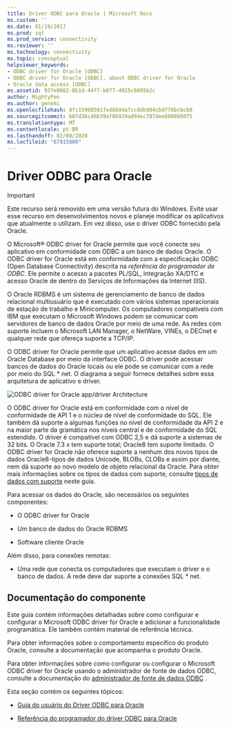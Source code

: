 ```yaml
---
title: Driver ODBC para Oracle | Microsoft Docs
ms.custom: ''
ms.date: 01/19/2017
ms.prod: sql
ms.prod_service: connectivity
ms.reviewer: ''
ms.technology: connectivity
ms.topic: conceptual
helpviewer_keywords:
- ODBC driver for Oracle [ODBC]
- ODBC driver for Oracle [ODBC], about ODBC driver for Oracle
- Oracle data access [ODBC]
ms.assetid: 937e0662-8b1d-44f7-b077-4015c6605b2c
author: MightyPen
ms.author: genemi
ms.openlocfilehash: 8fc15968501fed6b94a7ccddb984cbdf76bcbcb0
ms.sourcegitcommit: b87d36c46b39af8b929ad94ec707dee8800950f5
ms.translationtype: MT
ms.contentlocale: pt-BR
ms.lasthandoff: 02/08/2020
ms.locfileid: "67915800"
---
```

# <a name="odbc-driver-for-oracle"></a>Driver ODBC para Oracle
> [!IMPORTANT]  
>  Este recurso será removido em uma versão futura do Windows. Evite usar esse recurso em desenvolvimentos novos e planeje modificar os aplicativos que atualmente o utilizam. Em vez disso, use o driver ODBC fornecido pela Oracle.  
  
 O Microsoft® ODBC driver for Oracle permite que você conecte seu aplicativo em conformidade com ODBC a um banco de dados Oracle. O ODBC driver for Oracle está em conformidade com a especificação ODBC (Open Database Connectivity) descrita na *referência do programador de ODBC*. Ele permite o acesso a pacotes PL/SQL, integração XA/DTC e acesso Oracle de dentro do Serviços de Informações da Internet (IIS).  
  
 O Oracle RDBMS é um sistema de gerenciamento de banco de dados relacional multiusuário que é executado com vários sistemas operacionais de estação de trabalho e Minicomputer. Os computadores compatíveis com IBM que executam o Microsoft Windows podem se comunicar com servidores de banco de dados Oracle por meio de uma rede. As redes com suporte incluem o Microsoft LAN Manager, o NetWare, VINEs, o DECnet e qualquer rede que ofereça suporte a TCP/IP.  
  
 O ODBC driver for Oracle permite que um aplicativo acesse dados em um Oracle Database por meio da interface ODBC. O driver pode acessar bancos de dados do Oracle locais ou ele pode se comunicar com a rede por meio do SQL * net. O diagrama a seguir fornece detalhes sobre essa arquitetura de aplicativo e driver.  
  
 ![ODBC driver for Oracle app&#47;driver Architecture](../../odbc/microsoft/media/orcdrvsdkarch.gif "OrcDrvSDKArch")  
  
 O ODBC driver for Oracle está em conformidade com o nível de conformidade de API 1 e o núcleo de nível de conformidade do SQL. Ele também dá suporte a algumas funções no nível de conformidade da API 2 e na maior parte da gramática nos níveis central e de conformidade do SQL estendido. O driver é compatível com ODBC 2,5 e dá suporte a sistemas de 32 bits. O Oracle 7.3 x tem suporte total; Oracle8 tem suporte limitado. O ODBC driver for Oracle não oferece suporte a nenhum dos novos tipos de dados Oracle8-tipos de dados Unicode, BLOBs, CLOBs e assim por diante, nem dá suporte ao novo modelo de objeto relacional da Oracle. Para obter mais informações sobre os tipos de dados com suporte, consulte [tipos de dados com suporte](../../odbc/microsoft/supported-data-types-odbc-driver-for-oracle.md) neste guia.  
  
 Para acessar os dados do Oracle, são necessários os seguintes componentes:  
  
-   O ODBC driver for Oracle  
  
-   Um banco de dados do Oracle RDBMS  
  
-   Software cliente Oracle  
  
 Além disso, para conexões remotas:  
  
-   Uma rede que conecta os computadores que executam o driver e o banco de dados. A rede deve dar suporte a conexões SQL * net.  
  
## <a name="component-documentation"></a>Documentação do componente  
 Este guia contém informações detalhadas sobre como configurar e configurar o Microsoft ODBC driver for Oracle e adicionar a funcionalidade programática. Ele também contém material de referência técnica.  
  
 Para obter informações sobre o comportamento específico do produto Oracle, consulte a documentação que acompanha o produto Oracle.  
  
 Para obter informações sobre como configurar ou configurar o Microsoft ODBC driver for Oracle usando o administrador de fonte de dados ODBC, consulte a documentação do [administrador de fonte de dados ODBC](../../odbc/admin/odbc-data-source-administrator.md) .  
  
 Esta seção contém os seguintes tópicos:  
  
-   [Guia do usuário do Driver ODBC para Oracle](../../odbc/microsoft/odbc-driver-for-oracle-user-s-guide.md)  
  
-   [Referência do programador do driver ODBC para Oracle](../../odbc/microsoft/odbc-driver-for-oracle-programmer-s-reference.md)
